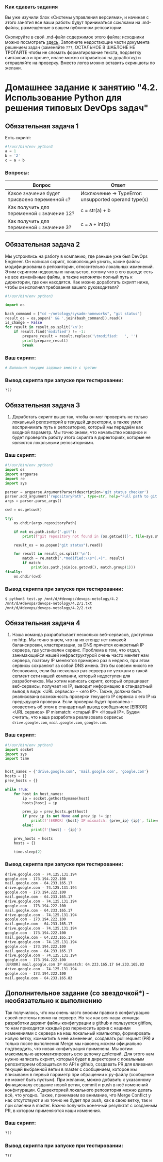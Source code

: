 ### Как сдавать задания

Вы уже изучили блок «Системы управления версиями», и начиная с этого занятия все ваши работы будут приниматься ссылками на .md-файлы, размещённые в вашем публичном репозитории.

Скопируйте в свой .md-файл содержимое этого файла; исходники можно посмотреть [здесь](https://raw.githubusercontent.com/netology-code/sysadm-homeworks/devsys10/04-script-02-py/README.md). Заполните недостающие части документа решением задач (заменяйте `???`, ОСТАЛЬНОЕ В ШАБЛОНЕ НЕ ТРОГАЙТЕ чтобы не сломать форматирование текста, подсветку синтаксиса и прочее, иначе можно отправиться на доработку) и отправляйте на проверку. Вместо логов можно вставить скриншоты по желани.

# Домашнее задание к занятию "4.2. Использование Python для решения типовых DevOps задач"

## Обязательная задача 1

Есть скрипт:
```python
#!/usr/bin/env python3
a = 1
b = '2'
c = a + b
```

### Вопросы:
| Вопрос  | Ответ                                                |
| ------------- |------------------------------------------------------|
| Какое значение будет присвоено переменной `c`?  | Исключение -> TypeError: unsupported operand type(s) |
| Как получить для переменной `c` значение 12?  | c = str(a) + b                                                  |
| Как получить для переменной `c` значение 3?  | c = a + int(b)                                                  |

## Обязательная задача 2
Мы устроились на работу в компанию, где раньше уже был DevOps Engineer. Он написал скрипт, позволяющий узнать, какие файлы модифицированы в репозитории, относительно локальных изменений. Этим скриптом недовольно начальство, потому что в его выводе есть не все изменённые файлы, а также непонятен полный путь к директории, где они находятся. Как можно доработать скрипт ниже, чтобы он исполнял требования вашего руководителя?

```python
#!/usr/bin/env python3

import os

bash_command = ["cd ~/netology/sysadm-homeworks", "git status"]
result_os = os.popen(' && '.join(bash_command)).read()
is_change = False
for result in result_os.split('\n'):
    if result.find('modified') != -1:
        prepare_result = result.replace('\tmodified:   ', '')
        print(prepare_result)
        break
```

### Ваш скрипт:
```python
# Выполнил текущее задание вместе с третим
```

### Вывод скрипта при запуске при тестировании:
```
???
```

## Обязательная задача 3
1. Доработать скрипт выше так, чтобы он мог проверять не только локальный репозиторий в текущей директории, а также умел воспринимать путь к репозиторию, который мы передаём как входной параметр. Мы точно знаем, что начальство коварное и будет проверять работу этого скрипта в директориях, которые не являются локальными репозиториями.

### Ваш скрипт:
```python
#!/usr/bin/env python3
import os
import argparse
import re
import sys

parser = argparse.ArgumentParser(description='git status checker')
parser.add_argument('repositoryPath', type=str, help="Full path to git repository")
args = parser.parse_args()

cwd = os.getcwd()

try:
    os.chdir(args.repositoryPath)

    if not os.path.isdir(".git"):
        print(f"git repository not found in {os.getcwd()}", file=sys.stderr)

    result_os = os.popen("git status").read()

    for result in result_os.split('\n'):
        match = re.match(".*modified:\\s*(.+)", result)
        if match:
            print(os.path.join(os.getcwd(), match.group(1)))
finally:
    os.chdir(cwd)
```

### Вывод скрипта при запуске при тестировании:
```bash
$ python3 test.py /mnt/d/#devops/devops-netology/4.2
/mnt/d/#devops/devops-netology/4.2/1.txt
/mnt/d/#devops/devops-netology/4.2/2.txt
```

## Обязательная задача 4
1. Наша команда разрабатывает несколько веб-сервисов, доступных по http. Мы точно знаем, что на их стенде нет никакой балансировки, кластеризации, за DNS прячется конкретный IP сервера, где установлен сервис. Проблема в том, что отдел, занимающийся нашей инфраструктурой очень часто меняет нам сервера, поэтому IP меняются примерно раз в неделю, при этом сервисы сохраняют за собой DNS имена. Это бы совсем никого не беспокоило, если бы несколько раз сервера не уезжали в такой сегмент сети нашей компании, который недоступен для разработчиков. Мы хотим написать скрипт, который опрашивает веб-сервисы, получает их IP, выводит информацию в стандартный вывод в виде: <URL сервиса> - <его IP>. Также, должна быть реализована возможность проверки текущего IP сервиса c его IP из предыдущей проверки. Если проверка будет провалена - оповестить об этом в стандартный вывод сообщением: [ERROR] <URL сервиса> IP mismatch: <старый IP> <Новый IP>. Будем считать, что наша разработка реализовала сервисы: `drive.google.com`, `mail.google.com`, `google.com`.

### Ваш скрипт:
```python
#!/usr/bin/env python3
import socket
import sys
import time


host_names = {'drive.google.com', 'mail.google.com', 'google.com'}
hosts = {}
prev_hosts = {}

while True:
    for host in host_names:
        ip = socket.gethostbyname(host)
        hosts[host] = ip

        prev_ip = prev_hosts.get(host)
        if prev_ip is not None and prev_ip != ip:
            print(f'[ERROR] {host} IP mismatch: {prev_ip} {ip}', file=sys.stderr)
        else:
            print(f'{host} - {ip}')

    prev_hosts = hosts
    hosts = {}

    time.sleep(2)
```

### Вывод скрипта при запуске при тестировании:
```bash
drive.google.com - 74.125.131.194
google.com - 173.194.222.100
mail.google.com - 64.233.165.17
drive.google.com - 74.125.131.194
google.com - 173.194.222.100
mail.google.com - 64.233.165.17
drive.google.com - 74.125.131.194
google.com - 173.194.222.100
mail.google.com - 64.233.165.17
drive.google.com - 74.125.131.194
google.com - 173.194.222.100
mail.google.com - 64.233.165.17
drive.google.com - 74.125.131.194
google.com - 173.194.222.100
mail.google.com - 64.233.165.17
drive.google.com - 74.125.131.194
google.com - 173.194.222.100
mail.google.com - 64.233.165.17
drive.google.com - 74.125.131.194
google.com - 173.194.222.100
[ERROR] mail.google.com IP mismatch: 64.233.165.17 64.233.165.83
drive.google.com - 74.125.131.194
google.com - 173.194.222.100
mail.google.com - 64.233.165.83
```

## Дополнительное задание (со звездочкой*) - необязательно к выполнению

Так получилось, что мы очень часто вносим правки в конфигурацию своей системы прямо на сервере. Но так как вся наша команда разработки держит файлы конфигурации в github и пользуется gitflow, то нам приходится каждый раз переносить архив с нашими изменениями с сервера на наш локальный компьютер, формировать новую ветку, коммитить в неё изменения, создавать pull request (PR) и только после выполнения Merge мы наконец можем официально подтвердить, что новая конфигурация применена. Мы хотим максимально автоматизировать всю цепочку действий. Для этого нам нужно написать скрипт, который будет в директории с локальным репозиторием обращаться по API к github, создавать PR для вливания текущей выбранной ветки в master с сообщением, которое мы вписываем в первый параметр при обращении к py-файлу (сообщение не может быть пустым). При желании, можно добавить к указанному функционалу создание новой ветки, commit и push в неё изменений конфигурации. С директорией локального репозитория можно делать всё, что угодно. Также, принимаем во внимание, что Merge Conflict у нас отсутствуют и их точно не будет при push, как в свою ветку, так и при слиянии в master. Важно получить конечный результат с созданным PR, в котором применяются наши изменения. 

### Ваш скрипт:
```python
???
```

### Вывод скрипта при запуске при тестировании:
```
???
```
